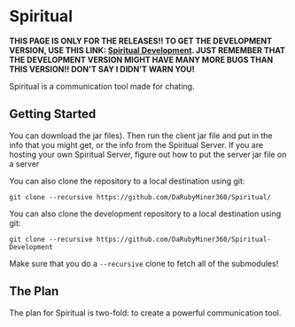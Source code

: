 # Spiritual

**THIS PAGE IS ONLY FOR THE RELEASES!!
TO GET THE DEVELOPMENT VERSION, USE THIS LINK:
[Spiritual Development](https://github.com/DaRubyMiner360/Spiritual-Development).
JUST REMEMBER THAT THE DEVELOPMENT VERSION MIGHT HAVE MANY MORE BUGS THAN THIS VERSION!!
DON'T SAY I DIDN'T WARN YOU!**

<!--- ![Hazel](/Resources/Branding/Hazel_Logo_Text_Light_Square.png?raw=true "Hazel") -->

Spiritual is a communication tool made for chating.<!--- It is primarily made for chating about Spirit Engine though.-->

## Getting Started
You can download the jar files).
Then run the client jar file and put in the info that you might get, or the info from the Spiritual Server.
If you are hosting your own Spiritual Server, figure out how to put the server jar file on a server

You can also clone the repository to a local destination using git:

`git clone --recursive https://github.com/DaRubyMiner360/Spiritual/`

You can also clone the development repository to a local destination using git:

`git clone --recursive https://github.com/DaRubyMiner360/Spiritual-Development`

Make sure that you do a `--recursive` clone to fetch all of the submodules!

## The Plan
The plan for Spiritual is two-fold: to create a powerful communication tool.

<!--### Main features to come:-->
